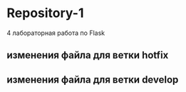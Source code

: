 # Repository-1
4 лабораторная работа по Flask
## изменения файла для ветки hotfix
## изменения файла для ветки develop